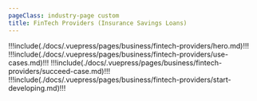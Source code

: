 ```yaml
---
pageClass: industry-page custom
title: FinTech Providers (Insurance Savings Loans)
---
```


!!!include(./docs/.vuepress/pages/business/fintech-providers/hero.md)!!!
!!!include(./docs/.vuepress/pages/business/fintech-providers/use-cases.md)!!!
!!!include(./docs/.vuepress/pages/business/fintech-providers/succeed-case.md)!!!
!!!include(./docs/.vuepress/pages/business/fintech-providers/start-developing.md)!!!

<script>
import VueSlickCarousel from 'vue-slick-carousel';
import 'vue-slick-carousel/dist/vue-slick-carousel.css';
import 'vue-slick-carousel/dist/vue-slick-carousel-theme.css';
import useCasesTab from "../.vuepress/mixins/useCasesTab.js";

export default {
  components: {
    VueSlickCarousel
  },
  data() {
    return {
      options: {
        dots: true,
        arrows: true,
        dotsClass: 'testimonials__dots',
        infinite: false,
        speed: 500,
        slidesToShow: 1,
      },
      borderedLink: false,
      accentLink: {
        text: 'Start developing',
        link: '/examples'
      },
      tabs: [
        'Recurring Payments',
        'Bill Payments'
      ],
      activeTabName: '',
    }
  },
  mixins: [useCasesTab],
}
</script>
